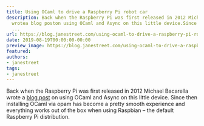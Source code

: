 ```yaml
---
title: Using OCaml to drive a Raspberry Pi robot car
description: Back when the Raspberry Pi was first released in 2012 Michael Bacarella
  wrotea blog poston using OCaml and Async on this little device.Since then installing
  ...
url: https://blog.janestreet.com/using-ocaml-to-drive-a-raspberry-pi-robot-car/
date: 2019-08-19T00:00:00-00:00
preview_image: https://blog.janestreet.com/using-ocaml-to-drive-a-raspberry-pi-robot-car/robot-pi.jpg
featured:
authors:
- janestreet
tags:
- janestreet
---
```


<p>Back when the Raspberry Pi was first released in 2012 Michael Bacarella wrote
a <a href="https://blog.janestreet.com/bootstrapping-ocamlasync-on-the-raspberry-pi/">blog post</a>
on using OCaml and Async on this little device.
Since then installing OCaml via opam has become a pretty smooth experience
and everything works out of the box when using Raspbian &ndash; the default Raspberry Pi
distribution.</p>


